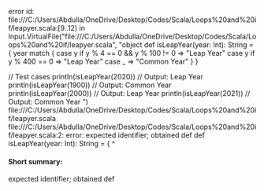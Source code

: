 error id: file:///C:/Users/Abdulla/OneDrive/Desktop/Codes/Scala/Loops%20and%20if/leapyer.scala:[9..12) in Input.VirtualFile("file:///C:/Users/Abdulla/OneDrive/Desktop/Codes/Scala/Loops%20and%20if/leapyer.scala", "object 
def isLeapYear(year: Int): String = {
  year match {
    case y if y % 4 == 0 && y % 100 != 0 => "Leap Year"
    case y if y % 400 == 0 => "Leap Year"
    case _ => "Common Year"
  }
}

// Test cases
println(isLeapYear(2020))  // Output: Leap Year
println(isLeapYear(1900))  // Output: Common Year
println(isLeapYear(2000))  // Output: Leap Year
println(isLeapYear(2021))  // Output: Common Year
")
file:///C:/Users/Abdulla/OneDrive/Desktop/Codes/Scala/Loops%20and%20if/leapyer.scala
file:///C:/Users/Abdulla/OneDrive/Desktop/Codes/Scala/Loops%20and%20if/leapyer.scala:2: error: expected identifier; obtained def
def isLeapYear(year: Int): String = {
^
#### Short summary: 

expected identifier; obtained def